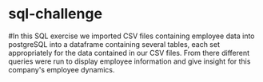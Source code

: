 # sql-challenge
#In this SQL exercise we imported CSV files containing employee data into postgreSQL into a dataframe containing several tables, each set appropriately for the data contained in our CSV files. From there different queries were run to display employee information and give insight for this company's employee dynamics.
